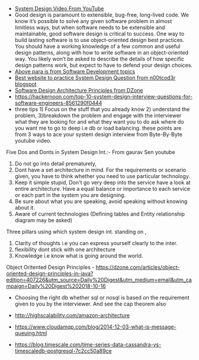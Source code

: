 - [System Design Video From YouTube](https://www.youtube.com/watch?v=yPF94QiI2qk)
- Good design is paramount to extensible, bug-free, long-lived code. We know it’s possible to solve any given software problem in almost limitless ways, but when software needs to be extensible and maintainable, good software design is critical to success. One way to build lasting software is to use object-oriented design best practices. You should have a working knowledge of a few common and useful design patterns, along with how to write software in an object-oriented way. You likely won’t be asked to describe the details of how specific design patterns work, but expect to have to defend your design choices.
- [Above para is from Software Development topics](https://www.amazon.jobs/en-gb/landing_pages/software-development-topics)
- [Best website to practice System Design Question from n00tcod3r blogspot](http://n00tc0d3r.blogspot.com/)
- [Software Design Architecture Principles from DZone](https://dzone.com/articles/30-shared-principles-for-discussing-software-archi-1?edition=385377&utm_source=Weekly%20Digest&utm_medium=email&utm_campaign=Weekly%20Digest%202018-08-15)
- https://hackernoon.com/top-10-system-design-interview-questions-for-software-engineers-8561290f0444
- three tips 1) Focus on the stuff that you already know 2) understand the problem, 3)breakdown the problem and engage with the interviewer what they are looking for and what they want you to do ask where do you want me to go to deep i.e db or load balancing. these points are from 3 ways to ace your system design interview from Byte-By-Byte youtube video.

Five Dos and Donts in System Design Int.:- From gaurav Sen youtube
1. Do not go into detail prematurely,               
2. Dont have a set architecture in mind. For the requirements or scenario given, you have to think whether you need to use particular technology.
3. Keep it simple stupid, Don't go very deep into the service have a look at entire architecture. Have a equal balance or importance to each service or each part in the system you are designing.
4. Be sure about what you are speaking, avoid speaking without knowing about it.
5. Aware of current technologies
(Defining tables and Entity relationship diagram may be asked)

Three pillars using which system design int. standing on ,
1. Clarity of thoughts i.e you can express yourself clearly to the inter. 
2. flexibility dont stick with one architecture
3. Knowledge i.e know what is going around the world.

Object Oritented Design Principles - https://dzone.com/articles/object-oriented-design-principles-in-java?edition=407226&utm_source=Daily%20Digest&utm_medium=email&utm_campaign=Daily%20Digest%202018-10-16

- Choosing the right db whether sql or nosql is based on the requirement given to you by the interviewer. And see the cap theorem also
- http://highscalability.com/amazon-architecture

- https://www.cloudamqp.com/blog/2014-12-03-what-is-message-queuing.html

- https://blog.timescale.com/time-series-data-cassandra-vs-timescaledb-postgresql-7c2cc50a89ce

